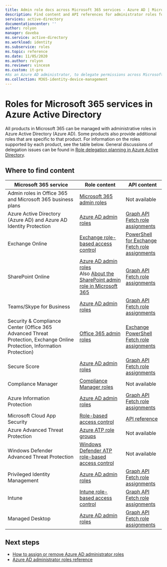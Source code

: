 ```yaml
---
title: Admin role docs across Microsoft 365 services - Azure AD | Microsoft Docs
description: Find content and API references for administrator roles for Microsoft 365 services in Azure Active Directory
services: active-directory
documentationcenter: ''
author: rolyon
manager: daveba
ms.service: active-directory
ms.workload: identity
ms.subservice: roles
ms.topic: reference
ms.date: 11/05/2020
ms.author: rolyon
ms.reviewer: vincesm
ms.custom: it-pro
#As an Azure AD administrator, to delegate permissions across Microsoft 365 services quickly and accurately I want to know where the content is for admin roles.
ms.collection: M365-identity-device-management
---
```


# Roles for Microsoft 365 services in Azure Active Directory

All products in Microsoft 365 can be managed with administrative roles in Azure Active Directory (Azure AD). Some products also provide additional roles that are specific to that product. For information on the roles supported by each product, see the table below. General discussions of delegation issues can be found in [Role delegation planning in Azure Active Directory](concept-delegation.md).

## Where to find content

Microsoft 365 service | Role content | API content
---------------------- | ------------------ | -----------------
Admin roles in Office 365 and Microsoft 365 business plans | [Microsoft 365 admin roles](/office365/admin/add-users/about-admin-roles?view=o365-worldwide&preserve-view=true) | Not available
Azure Active Directory (Azure AD) and Azure AD Identity Protection| [Azure AD admin roles](permissions-reference.md) | [Graph API](/graph/api/overview?view=graph-rest-1.0&preserve-view=true&preserve-view=true)<br>[Fetch role assignments](/graph/api/directoryrole-list?view=graph-rest-1.0&preserve-view=true)
Exchange Online| [Exchange role-based access control](/exchange/understanding-role-based-access-control-exchange-2013-help) |  [PowerShell for Exchange](/powershell/module/exchange/role-based-access-control/add-managementroleentry?view=exchange-ps&preserve-view=true)<br>[Fetch role assignments](/powershell/module/exchange/role-based-access-control/get-rolegroup?view=exchange-ps&preserve-view=true)
SharePoint Online | [Azure AD admin roles](permissions-reference.md)<br>Also [About the SharePoint admin role in Microsoft 365](/sharepoint/sharepoint-admin-role) | [Graph API](/graph/api/overview?view=graph-rest-1.0&preserve-view=true)<br>[Fetch role assignments](/graph/api/directoryrole-list?view=graph-rest-1.0&preserve-view=true)
Teams/Skype for Business | [Azure AD admin roles](permissions-reference.md) | [Graph API](/graph/api/overview?view=graph-rest-1.0&preserve-view=true)<br>[Fetch role assignments](/graph/api/directoryrole-list?view=graph-rest-1.0&preserve-view=true)
Security & Compliance Center (Office 365 Advanced Threat Protection, Exchange Online Protection, Information Protection) | [Office 365 admin roles](/office365/SecurityCompliance/permissions-in-the-security-and-compliance-center) | [Exchange PowerShell](/powershell/module/exchange/role-based-access-control/add-managementroleentry?view=exchange-ps&preserve-view=true)<br>[Fetch role assignments](/powershell/module/exchange/role-based-access-control/get-rolegroup?view=exchange-ps&preserve-view=true)
Secure Score | [Azure AD admin roles](permissions-reference.md) | [Graph API](/graph/api/overview?view=graph-rest-1.0&preserve-view=true)<br>[Fetch role assignments](/graph/api/directoryrole-list?view=graph-rest-1.0&preserve-view=true)
Compliance Manager | [Compliance Manager roles](/office365/securitycompliance/meet-data-protection-and-regulatory-reqs-using-microsoft-cloud#permissions-and-role-based-access-control) | Not available
Azure Information Protection | [Azure AD admin roles](permissions-reference.md) | [Graph API](/graph/api/overview?view=graph-rest-1.0&preserve-view=true)<br>[Fetch role assignments](/graph/api/directoryrole-list?view=graph-rest-1.0&preserve-view=true)
Microsoft Cloud App Security | [Role-based access control](/cloud-app-security/manage-admins) | [API reference](/cloud-app-security/api-tokens) 
Azure Advanced Threat Protection | [Azure ATP role groups](/azure-advanced-threat-protection/atp-role-groups) | Not available
Windows Defender Advanced Threat Protection | [Windows Defender ATP role-based access control](/windows/security/threat-protection/windows-defender-atp/rbac-windows-defender-advanced-threat-protection) | Not available
Privileged Identity Management | [Azure AD admin roles](permissions-reference.md) | [Graph API](/graph/api/overview?view=graph-rest-1.0&preserve-view=true)<br>[Fetch role assignments](/graph/api/directoryrole-list?view=graph-rest-1.0&preserve-view=true)
Intune | [Intune role-based access control](/intune/role-based-access-control) | [Graph API](/graph/api/resources/intune-rbac-conceptual?view=graph-rest-beta&preserve-view=true)<br>[Fetch role assignments](/graph/api/intune-rbac-roledefinition-list?view=graph-rest-beta&preserve-view=true)
Managed Desktop | [Azure AD admin roles](permissions-reference.md) | [Graph API](/graph/api/overview?view=graph-rest-1.0&preserve-view=true)<br>[Fetch role assignments](/graph/api/directoryrole-list?view=graph-rest-1.0&preserve-view=true)

## Next steps

* [How to assign or remove Azure AD administrator roles](manage-roles-portal.md)
* [Azure AD administrator roles reference](permissions-reference.md)